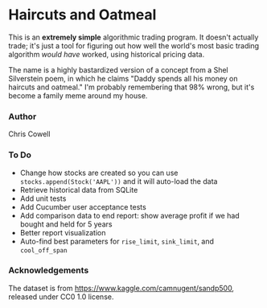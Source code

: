 # Haircuts and Oatmeal

This is an **extremely simple** algorithmic trading program. It doesn't actually trade; it's just a tool for figuring out how well the world's most basic trading algorithm *would have* worked, using historical pricing data.

The name is a highly bastardized version of a concept from a Shel Silverstein poem, in which he claims "Daddy spends all his money on haircuts and oatmeal." I'm probably remembering that 98% wrong, but it's become a family meme around my house.


### Author

Chris Cowell


### To Do

* Change how stocks are created so you can use `stocks.append(Stock('AAPL'))` and it will auto-load the data
* Retrieve historical data from SQLite
* Add unit tests
* Add Cucumber user acceptance tests
* Add comparison data to end report: show average profit if we had bought and held for 5 years
* Better report visualization
* Auto-find best parameters for `rise_limit`, `sink_limit`, and `cool_off_span`


### Acknowledgements

The dataset is from https://www.kaggle.com/camnugent/sandp500, released under CC0 1.0 license.
